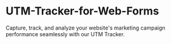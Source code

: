 # UTM-Tracker-for-Web-Forms
Capture, track, and analyze your website's marketing campaign performance seamlessly with our UTM Tracker. 
